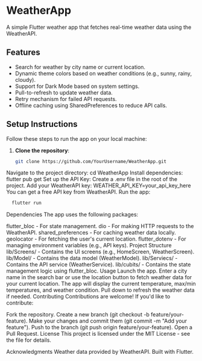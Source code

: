 # WeatherApp

A simple Flutter weather app that fetches real-time weather data using the WeatherAPI.

## Features
- Search for weather by city name or current location.
- Dynamic theme colors based on weather conditions (e.g., sunny, rainy, cloudy).
- Support for Dark Mode based on system settings.
- Pull-to-refresh to update weather data.
- Retry mechanism for failed API requests.
- Offline caching using SharedPreferences to reduce API calls.


## Setup Instructions
Follow these steps to run the app on your local machine:

1. **Clone the repository**:
   ```bash
   git clone https://github.com/YourUsername/WeatherApp.git
Navigate to the project directory:
  cd WeatherApp
Install dependencies:
  flutter pub get
Set up the API Key:
  Create a .env file in the root of the project.
Add your WeatherAPI key:
  WEATHER_API_KEY=your_api_key_here
  You can get a free API key from WeatherAPI.
Run the app:
```bash
  flutter run
```
Dependencies
The app uses the following packages:

  flutter_bloc - For state management.
  dio - For making HTTP requests to the WeatherAPI.
  shared_preferences - For caching weather data locally.
  geolocator - For fetching the user's current location.
  flutter_dotenv - For managing environment variables (e.g., API keys).
  Project Structure
  lib/Screens/ - Contains the UI screens (e.g., HomeScreen, WeatherScreen).
  lib/Model/ - Contains the data model (WeatherModel).
  lib/Serviecs/ - Contains the API service (WeatherService).
  lib/cubits/ - Contains the state management logic using flutter_bloc.
Usage
  Launch the app.
  Enter a city name in the search bar or use the location button to fetch weather data for your current location.
  The app will display the current temperature, max/min temperatures, and weather condition.
  Pull down to refresh the weather data if needed.
  Contributing
  Contributions are welcome! If you'd like to contribute:
  
  Fork the repository.
  Create a new branch (git checkout -b feature/your-feature).
  Make your changes and commit them (git commit -m "Add your feature").
  Push to the branch (git push origin feature/your-feature).
  Open a Pull Request.
  License
This project is licensed under the MIT License - see the  file for details.

Acknowledgments
  Weather data provided by WeatherAPI.
Built with Flutter.
